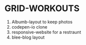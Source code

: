 # GRID-WORKOUTS
1. Albumb-layout to keep photos
2. codepen-io clone
3. responsive-website for a restraunt
4. blee-blog layout 
